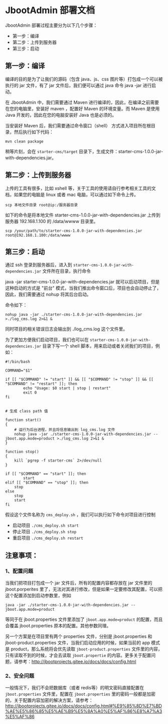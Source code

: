 # JbootAdmin 部署文档


JbootAdmin 部署过程主要分为以下几个步骤：
- 第一步：编译
- 第二步：上传到服务器
- 第三步：启动

## 第一步：编译

编译的目的是为了让我们的源码（包含 java、js、css 图片等）打包成一个可以被执行的 jar 文件，有了 jar 文件后，我们便可以通过 java 命令 java -jar 进行启动。

在 JbootAdmin 中，我们需要通过 Maven 进行编译的，因此，在编译之前需要在您的电脑里，安装好 maven ，配置好 Maven 的环境变量。而 Maven 是使用 Java 开发的，因此在您的电脑安装好 Java 也是必须的。

当安装好 Maven 后，我们需要通过命令窗口（shell） 方式进入项目所在根目录，然后执行如下代码：

```
mvn clean package
```

稍等片刻，会在 `starter-cms/target` 目录下，生成文件：starter-cms-1.0.0-jar-with-dependencies.jar。


## 第二步：上传到服务器

上传的工具有很多，比如 xshell 等，关于工具的使用请自行参考相关工具的文档，如果您的电脑是 linux 或者 mac 电脑，可以通过如下命令上传。

```
scp 本地文件目录 root@ip:/服务器目录
```

如下的命令是将本地文件 starter-cms-1.0.0-jar-with-dependencies.jar 上传到服务器 192.168.1.100 的 /data/wwww 目录里。

```
scp /your/path/to/starter-cms-1.0.0-jar-with-dependencies.jar root@192.168.1.100:/data/wwww
```

## 第三步：启动

通过 ssh 登录到服务器后，进入到 `starter-cms-1.0.0-jar-with-dependencies.jar` 文件所在目录，执行命令

java -jar starter-cms-1.0.0-jar-with-dependencies.jar 就可以启动项目，但是这种启动的方式是 "前台" 模式，当我们推出命令窗口后，项目也会自动停止了，因此，我们需要通过 nohup 将其后台启动。


命令如下：

```
nohup java -jar ./starter-cms-1.0.0-jar-with-dependencies.jar >./log_cms.log 2>&1 & 
```

同时项目的相关错误日志会输出到 ./log_cms.log 这个文件里。

为了更加方便我们启动项目，我们也可以在 `starter-cms-1.0.0-jar-with-dependencies.jar` 目录下写一个 shell 脚本，用来启动或者关闭我们的项目，例如：

```
#!/bin/bash 
 
COMMAND="$1"
 
if [[ "$COMMAND" != "start" ]] && [[ "$COMMAND" != "stop" ]] && [[ "$COMMAND" != "restart" ]]; then
        echo "Usage: $0 start | stop | restart"
        exit 0
fi
 
 
# 生成 class path 值
 
function start()
{
    # 运行为后台进程，并且将信息输出到 log_cms.log 文件
    nohup java -jar ./starter-cms-1.0.0-jar-with-dependencies.jar --jboot.app.mode=product >./log_cms.log 2>&1 & 
}
 
function stop()
{
    kill `pgrep -f starter-cms` 2>/dev/null
}
 
if [[ "$COMMAND" == "start" ]]; then
        start
elif [[ "$COMMAND" == "stop" ]]; then
    stop
else
    stop
    start
fi
```

假设这个文件名称为 `cms_deploy.sh` ，我们可以执行如下命令对项目进行控制

- 启动项目 `./cms_deploy.sh start`
- 停止项目 `./cms_deploy.sh stop`
- 重启项目 `./cms_deploy.sh restart`


## 注意事项：

### 1、配置问题

当我们把项目打包成一个 jar 文件后，所有的配置内容都存放在 jar 文件里的 jboot.porperites 里了，无法对其进行修改，但是如果一定要修改其配置，可以把这个配置添加到启动参数里，例如 

```
java -jar ./starter-cms-1.0.0-jar-with-dependencies.jar --jboot.app.mode=product
```

等同于在 jboot.properties 文件里添加了 `jboot.app.mode=product` 的配置，而且会覆盖 jboot.properties 原本的配置。其他参数同理。

另一个方案是在项目里有两个 properties 文件，分别是 jboot.properties 和 jboot-product.properties 文件，当我们启动应用的时候，如果当前的 app 模式是 product，那么系统将会优先读取
`jboot-product.properties` 文件里的内容，只有读取不到的时候，才会去读取 `jboot.propertie` 的内容。更多关于配置问题，请参考：http://jbootprojects.gitee.io/docs/docs/config.html


### 2、安全问题

一般情况下，我们不会把数据库（或者 redis等）的明文密码直接配置在 `jboot.properties` 文件里，配置在 `jboot.properties` 里的密码一般都是加密的，关于配置内容加密的解决方案，请参考： 
http://jbootprojects.gitee.io/docs/docs/config.html#%E9%85%8D%E7%BD%AE%E5%86%85%E5%AE%B9%E5%8A%A0%E5%AF%86%E8%A7%A3%E5%AF%86 
